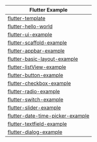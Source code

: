 |Flutter Example|
|---|
|[flutter-template](https://github.com/lucifel20/flutter-template)|
|[flutter-hello-world](https://github.com/lucifel20/flutter-hello-world)| 
|[flutter-ui-example](https://github.com/lucifel20/flutter-ui-example)|
|[flutter-scaffold-example](https://github.com/lucifel20/flutter-scaffold-example)|
|[flutter-appbar-example](https://github.com/lucifel20/flutter-appbar-example)|
|[flutter-basic-layout-example](https://github.com/lucifel20/flutter-basic-layout-example)|
|[flutter-listView-example](https://github.com/lucifel20/flutter-listView-example)|
|[flutter-button-example](https://github.com/lucifel20/flutter-button-example)|
|[flutter-checkbox-example](https://github.com/lucifel20/flutter-checkbox-example)|
|[flutter-radio-example](https://github.com/lucifel20/flutter-radio-example)|
|[flutter-switch-example](https://github.com/lucifel20/flutter-switch-example)|
|[flutter-slider-example](https://github.com/lucifel20/flutter-slider-example)|
|[flutter-date-time-picker-example](https://github.com/lucifel20/flutter-date-time-picker-example)|
|[flutter-textfield-example](https://github.com/lucifel20/flutter-textfield-example)|
|[flutter-dialog-example](https://github.com/lucifel20/flutter-dialog-example)|
